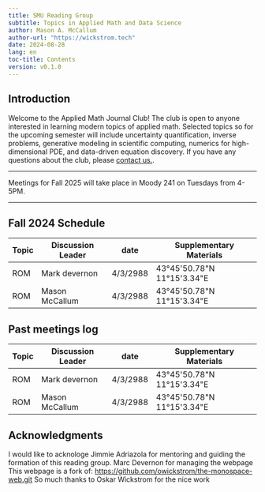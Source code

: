 ```yaml
---
title: SMU Reading Group 
subtitle: Topics in Applied Math and Data Science
author: Mason A. McCallum 
author-url: "https://wickstrom.tech"
date: 2024-08-28
lang: en
toc-title: Contents
version: v0.1.0
---
```


## Introduction
Welcome to the Applied Math Journal Club! The club is open to anyone interested in learning modern topics of applied math. Selected topics so for the upcoming semester will include uncertainty quantification, inverse problems, generative modeling in scientific computing, numerics for high-dimensional PDE, and data-driven equation discovery. If you have any questions about the club, please <a href=mailto:mmccallum@smu.edu>contact us.</a>.

<hr>

Meetings for Fall 2025 will take place in Moody 241 on Tuesdays from 4-5PM.

<hr>

## Fall 2024 Schedule 
<table>
<thead>
  <tr>
    <th class="width-min">Topic</th>
    <th class="width-auto">Discussion Leader</th>
    <th class="width-min">date</th>
    <th class="width-auto">Supplementary Materials</th>
  </tr>
</thead>
<tbody>
  <tr>
    <td>ROM</td>
    <td>Mark devernon</td>
    <td>4/3/2988</td>
    <td>43°45'50.78"N 11°15'3.34"E</td>
  </tr>
  <tr>
    <td>ROM</td>
    <td>Mason McCallum</td>
    <td>4/3/2988</td>
    <td>43°45'50.78"N 11°15'3.34"E</td>
  </tr>
</tbody>
</table>

## Past meetings log
<table>
<thead>
  <tr>
    <th class="width-min">Topic</th>
    <th class="width-auto">Discussion Leader</th>
    <th class="width-min">date</th>
    <th class="width-auto">Supplementary Materials</th>
  </tr>
</thead>
<tbody>
  <tr>
    <td>ROM</td>
    <td>Mark devernon</td>
    <td>4/3/2988</td>
    <td>43°45'50.78"N 11°15'3.34"E</td>
  </tr>
  <tr>
    <td>ROM</td>
    <td>Mason McCallum</td>
    <td>4/3/2988</td>
    <td>43°45'50.78"N 11°15'3.34"E</td>
  </tr>
</tbody>
</table>

## Acknowledgments
I would like to acknologe Jimmie Adriazola for mentoring and guiding the formation of this reading group.
Marc Devernon for managing the webpage
This webpage is a fork of: https://github.com/owickstrom/the-monospace-web.git So much thanks to Oskar Wickstrom for the nice work
